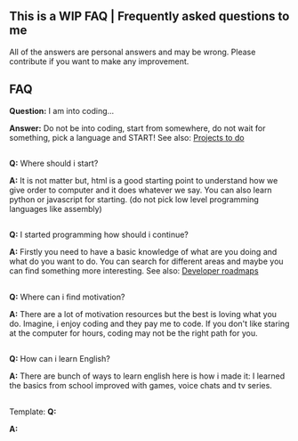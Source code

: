 ## This is a WIP FAQ | Frequently asked questions to me

All of the answers are personal answers and may be wrong. Please contribute if you want to make any improvement.

## FAQ

**Question:** I am into coding...

**Answer:** Do not be into coding, start from somewhere, do not wait for something, pick a language and START! 
See also: [Projects to do](https://github.com/practical-tutorials/project-based-learning)

##

**Q:** Where should i start?

**A:** It is not matter but, html is a good starting point to understand how we give order to computer and it does whatever we say. You can also learn python or javascript for starting. (do not pick low level programming languages like assembly)

##

**Q:** I started programming how should i continue?

**A:** Firstly you need to have a basic knowledge of what are you doing and what do you want to do. You can search for different areas and maybe you can find something more interesting. 
See also: [Developer roadmaps](https://roadmap.sh)

##

**Q:** Where can i find motivation?

**A:** There are a lot of motivation resources but the best is loving what you do. Imagine, i enjoy coding and they pay me to code. If you don't like staring at the computer for hours, coding may not be the right path for you.

##

**Q:** How can i learn English?

**A:** There are bunch of ways to learn english here is how i made it: I learned the basics from school improved with games, voice chats and tv series.

##

Template:
**Q:**

**A:**
##
